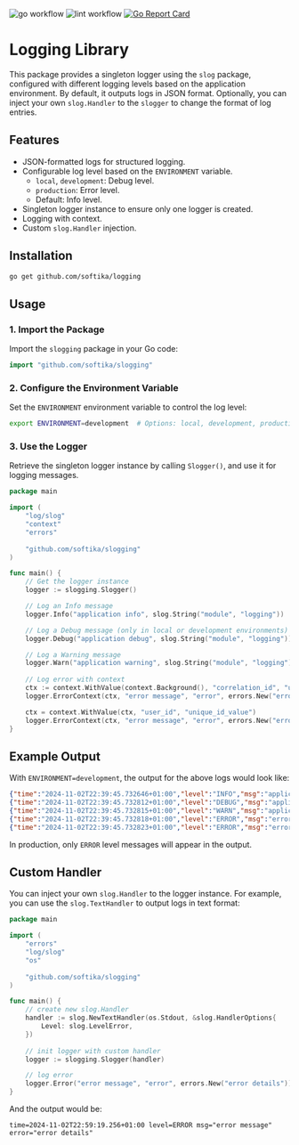 ![go workflow](https://github.com/softika/slogging/actions/workflows/test.yml/badge.svg)
![lint workflow](https://github.com/softika/slogging/actions/workflows/lint.yml/badge.svg)
[![Go Report Card](https://goreportcard.com/badge/github.com/softika/slogging)](https://goreportcard.com/report/github.com/softika/slogging)

# Logging Library

This package provides a singleton logger using the `slog` package, configured with different logging levels based on the application environment. 
By default, it outputs logs in JSON format. Optionally, you can inject your own `slog.Handler` to the `slogger` to change the format of log entries.


## Features

- JSON-formatted logs for structured logging.
- Configurable log level based on the `ENVIRONMENT` variable.
    - `local`, `development`: Debug level.
    - `production`: Error level.
    - Default: Info level.
- Singleton logger instance to ensure only one logger is created.
- Logging with context.
- Custom `slog.Handler` injection.

## Installation

```bash
go get github.com/softika/logging
```

## Usage

### 1. Import the Package

Import the `slogging` package in your Go code:

```go
import "github.com/softika/slogging"
```

### 2. Configure the Environment Variable

Set the `ENVIRONMENT` environment variable to control the log level:

```bash
export ENVIRONMENT=development  # Options: local, development, production
```

### 3. Use the Logger

Retrieve the singleton logger instance by calling `Slogger()`, and use it for logging messages.

```go
package main

import (
    "log/slog"
    "context"
    "errors"
	
    "github.com/softika/slogging"
)

func main() {
    // Get the logger instance
    logger := slogging.Slogger()

    // Log an Info message
    logger.Info("application info", slog.String("module", "logging"))

    // Log a Debug message (only in local or development environments)
    logger.Debug("application debug", slog.String("module", "logging"))

    // Log a Warning message
    logger.Warn("application warning", slog.String("module", "logging"))
    
    // Log error with context
    ctx := context.WithValue(context.Background(), "correlation_id", "unique_id_value")
    logger.ErrorContext(ctx, "error message", "error", errors.New("error details"))

    ctx = context.WithValue(ctx, "user_id", "unique_id_value")
    logger.ErrorContext(ctx, "error message", "error", errors.New("error details"))
}
```

## Example Output

With `ENVIRONMENT=development`, the output for the above logs would look like:

```json
{"time":"2024-11-02T22:39:45.732646+01:00","level":"INFO","msg":"application info","module":"logging"}
{"time":"2024-11-02T22:39:45.732812+01:00","level":"DEBUG","msg":"application debug","module":"logging"}
{"time":"2024-11-02T22:39:45.732815+01:00","level":"WARN","msg":"application warning","module":"logging"}
{"time":"2024-11-02T22:39:45.732818+01:00","level":"ERROR","msg":"error message","error":"error details","correlation_id":"unique_id_value"}
{"time":"2024-11-02T22:39:45.732823+01:00","level":"ERROR","msg":"error message","error":"error details","correlation_id":"unique_id_value","user_id":"unique_id_value"}
```

In production, only `ERROR` level messages will appear in the output.

## Custom Handler

You can inject your own `slog.Handler` to the logger instance. For example, you can use the `slog.TextHandler` to output logs in text format:

```go
package main

import (
    "errors"
    "log/slog"
    "os"
    
    "github.com/softika/slogging"
)

func main() {
    // create new slog.Handler	
    handler := slog.NewTextHandler(os.Stdout, &slog.HandlerOptions{
        Level: slog.LevelError,
    })
	
    // init logger with custom handler
    logger := slogging.Slogger(handler)

    // log error
    logger.Error("error message", "error", errors.New("error details"))
}
```

And the output would be:

```
time=2024-11-02T22:59:19.256+01:00 level=ERROR msg="error message" error="error details"
```